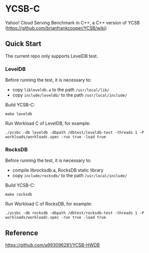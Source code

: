 # YCSB-C

Yahoo! Cloud Serving Benchmark in C++, a C++ version of YCSB (https://github.com/brianfrankcooper/YCSB/wiki)

## Quick Start

The current repo only supports LevelDB test. 

### LevelDB
Before running the test, it is necessary to:
- copy `libleveldb.a` to the path `/usr/local/lib/`
- copy `include/leveldb/` to the path `/usr/local/include/`

Build YCSB-C:
```
make leveldb
```

Run Workload C of LevelDB, for example:
```
./ycsbc -db leveldb -dbpath /dbtest/leveldb-test -threads 1 -P workloads/workloadc.spec -run true -load true
```

### RocksDB
Before running the test, it is necessary to:
- compile librocksdb.a, RocksDB static library
- copy `include/rocksdb/` to the path `/usr/local/include/`

Build YCSB-C:
```
make rocksdb
```

Run Workload C of RocksDB, for example:
```
./ycsbc -db rocksdb -dbpath /dbtest/rocksdb-test -threads 1 -P workloads/workloadc.spec -run true -load true
```

## Reference

https://github.com/a993096281/YCSB-HWDB
